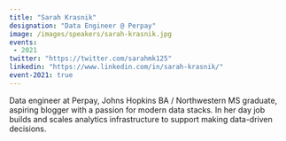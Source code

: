 ```yaml
---
title: "Sarah Krasnik"
designation: "Data Engineer @ Perpay"
image: /images/speakers/sarah-krasnik.jpg
events:
 - 2021
twitter: "https://twitter.com/sarahmk125"
linkedin: "https://www.linkedin.com/in/sarah-krasnik/"
event-2021: true
---
```


Data engineer at Perpay, Johns Hopkins BA / Northwestern MS graduate, aspiring blogger with a passion for modern data stacks. In her day job builds and scales analytics infrastructure to support making data-driven decisions.